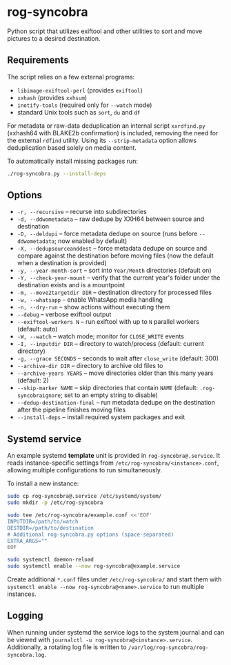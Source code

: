 # rog-syncobra
Python script that utilizes exiftool and other utilities to sort and move
pictures to a desired destination.

## Requirements

The script relies on a few external programs:

- `libimage-exiftool-perl` (provides `exiftool`)
- `xxhash` (provides `xxhsum`)
- `inotify-tools` (required only for `--watch` mode)
- standard Unix tools such as `sort`, `du` and `df`

For metadata or raw-data deduplication an internal script `xxrdfind.py`
(xxhash64 with BLAKE2b confirmation) is included, removing the need for the
external `rdfind` utility. Using its `--strip-metadata` option allows
deduplication based solely on media content.

To automatically install missing packages run:

```bash
./rog-syncobra.py --install-deps
```

## Options

- `-r, --recursive` – recurse into subdirectories
- `-d, --ddwometadata` – raw dedupe by XXH64 between source and destination
- `-D, --deldupi` – force metadata dedupe on source (runs before `--ddwometadata`; now
  enabled by default)
- `-X, --dedupsourceanddest` – force metadata dedupe on source and compare against the
  destination before moving files (now the default when a destination is provided)
- `-y, --year-month-sort` – sort into `Year/Month` directories (default on)
- `-Y, --check-year-mount` – verify that the current year's folder under the
  destination exists and is a mountpoint
- `-m, --move2targetdir DIR` – destination directory for processed files
- `-w, --whatsapp` – enable WhatsApp media handling
- `-n, --dry-run` – show actions without executing them
- `--debug` – verbose exiftool output
- `--exiftool-workers N` – run exiftool with up to `N` parallel workers (default: auto)
- `-W, --watch` – watch mode; monitor for `CLOSE_WRITE` events
- `-I, --inputdir DIR` – directory to watch/process (default: current directory)
- `-g, --grace SECONDS` – seconds to wait after `close_write` (default: 300)
- `--archive-dir DIR` – directory to archive old files to
- `--archive-years YEARS` – move directories older than this many years (default: 2)
- `--skip-marker NAME` – skip directories that contain `NAME` (default: `.rog-syncobraignore`; set to an empty string to disable)
- `--dedup-destination-final` – run metadata dedupe on the destination after the
  pipeline finishes moving files
- `--install-deps` – install required system packages and exit

## Systemd service
An example systemd **template** unit is provided in `rog-syncobra@.service`. It
reads instance-specific settings from `/etc/rog-syncobra/<instance>.conf`,
allowing multiple configurations to run simultaneously.

To install a new instance:

```bash
sudo cp rog-syncobra@.service /etc/systemd/system/
sudo mkdir -p /etc/rog-syncobra

sudo tee /etc/rog-syncobra/example.conf <<'EOF'
INPUTDIR=/path/to/watch
DESTDIR=/path/to/destination
# Additional rog-syncobra.py options (space-separated)
EXTRA_ARGS=""
EOF

sudo systemctl daemon-reload
sudo systemctl enable --now rog-syncobra@example.service
```

Create additional `*.conf` files under `/etc/rog-syncobra/` and start them with
`systemctl enable --now rog-syncobra@<name>.service` to run multiple instances.

## Logging

When running under systemd the service logs to the system journal and can be
viewed with `journalctl -u rog-syncobra@<instance>.service`.  Additionally, a
rotating log file is written to `/var/log/rog-syncobra/rog-syncobra.log`.
